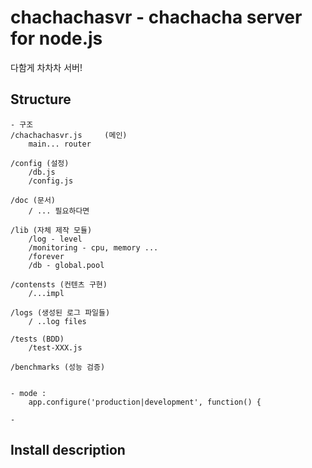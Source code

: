 chachachasvr - chachacha server for node.js 
==========================================

다함게 차차차 서버! 

Structure 
-----------

	- 구조
	/chachachasvr.js	 (메인)
		main... router

	/config (설정)
		/db.js
		/config.js
	
	/doc (문서)
		/ ... 필요하다면
		
	/lib (자체 제작 모듈)
		/log - level
		/monitoring - cpu, memory ...
		/forever	
		/db - global.pool 

	/contensts (컨텐츠 구현)
		/...impl
	
	/logs (생성된 로그 파일들)
		/ ..log files 
	
	/tests (BDD) 
		/test-XXX.js
		
	/benchmarks (성능 검증)
		

	- mode :
		app.configure('production|development', function() {
		
	-


Install description
---------------------




